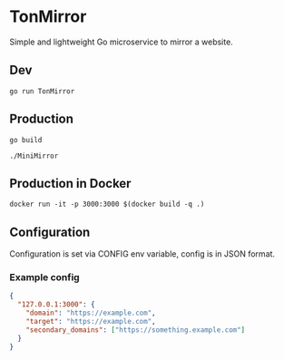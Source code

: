 # TonMirror
Simple and lightweight Go microservice to mirror a website.

## Dev

`go run TonMirror`

## Production

`go build`

`./MiniMirror`


## Production in Docker
`docker run -it -p 3000:3000 $(docker build -q .)`

## Configuration 
Configuration is set via CONFIG env variable, config is in JSON format.

### Example config
```json
{
  "127.0.0.1:3000": { 
    "domain": "https://example.com", 
    "target": "https://example.com",
    "secondary_domains": ["https://something.example.com"]
  }
}
```